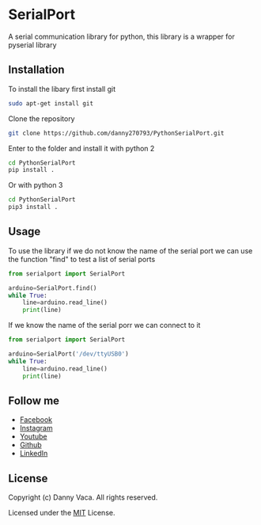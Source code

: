 # SerialPort
A serial communication library for python, this library is a wrapper for pyserial library

## Installation
To install the libary first install git
```bash
sudo apt-get install git
```

Clone the repository
```bash
git clone https://github.com/danny270793/PythonSerialPort.git
```

Enter to the folder and install it with python 2
```bash
cd PythonSerialPort
pip install .
```

Or with python 3
```bash
cd PythonSerialPort
pip3 install .
```

## Usage
To use the library if we do not know the name of the serial port we can use the function "find" to test a list of serial ports
```python
from serialport import SerialPort

arduino=SerialPort.find()
while True:
    line=arduino.read_line()
    print(line)
```
If we know the name of the serial porr we can connect to it
```python
from serialport import SerialPort

arduino=SerialPort('/dev/ttyUSB0')
while True:
    line=arduino.read_line()
    print(line)
```

## Follow me
* [Facebook](https://www.facebook.com/danny.vaca.9655)
* [Instagram](https://www.instagram.com/danny27071993/)
* [Youtube](https://www.youtube.com/channel/UC5MAQWU2s2VESTXaUo-ysgg)
* [Github](https://www.github.com/danny270793/)
* [LinkedIn](https://www.linkedin.com/in/danny270793)

## License
Copyright (c) Danny Vaca. All rights reserved.

Licensed under the [MIT](LICENSE.txt) License.